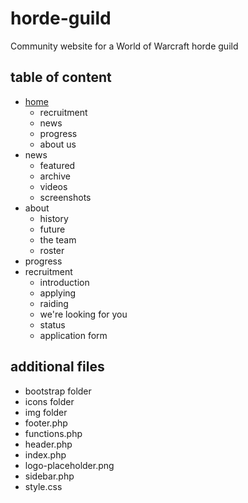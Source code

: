 # horde-guild
Community website for a World of Warcraft horde guild

## table of content
- [home](https://github.com/LauraLjungqvist/horde-guild/blob/master/home.html)
  * recruitment
  * news
  * progress
  * about us
- news
  * featured
  * archive
  * videos
  * screenshots
- about
  * history
  * future
  * the team
  * roster
- progress
- recruitment
  * introduction
  * applying
  * raiding
  * we're looking for you
  * status
  * application form
  
## additional files
- bootstrap folder
- icons folder
- img folder
- footer.php
- functions.php
- header.php
- index.php
- logo-placeholder.png
- sidebar.php
- style.css
